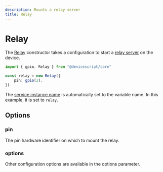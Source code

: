 ```yaml
---
description: Mounts a relay server
title: Relay
---
```


# Relay

The [Relay](/api/clients/relay) constructor takes a configuration to start a [relay server](https://microsoft.github.io/jacdac-docs/services/relay) on the device.

```ts
import { gpio, Relay } from "@devicescript/core"

const relay = new Relay({
    pin: gpio(2),
})
```

The [service instance name](https://microsoft.github.io/jacdac-docs/services/_base/) is automatically set to the variable name. In this example, it is set to `relay`.

## Options

### pin

The pin hardware identifier on which to mount the relay.

### options

Other configuration options are available in the options parameter.
